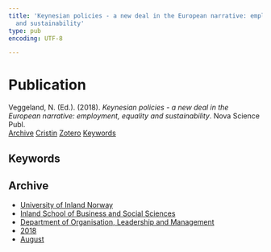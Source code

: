 ```yaml
---
title: 'Keynesian policies - a new deal in the European narrative: employment, equality
  and sustainability'
type: pub
encoding: UTF-8

---
```

<h1>Publication</h1>
<article id="csl-bib-container-VMQ7UTTJ" class="csl-bib-container">
  <div class="csl-bib-body"> <div class="csl-entry">Veggeland, N. (Ed.). (2018). <i>Keynesian policies - a new deal in the European narrative: employment, equality and sustainability</i>. Nova Science Publ.</div> </div>
  <div class="csl-bib-buttons">
    <a href="#taxonomy-article-VMQ7UTTJ" alt="archive" class="csl-bib-button">Archive</a>
    <a href="https://app.cristin.no/results/show.jsf?id=1602710" alt="Cristin" class="csl-bib-button">Cristin</a>
    <a href="http://zotero.org/groups/5881554/items/VMQ7UTTJ" alt="Zotero" class="csl-bib-button">Zotero</a>
    <a href="#keywords-article-VMQ7UTTJ" alt="keywords" class="csl-bib-button">Keywords</a>
  </div>
  <div id="csl-bib-meta-container-VMQ7UTTJ"></div>
</article>
<div id="csl-bib-meta-VMQ7UTTJ" class="csl-bib-meta">
  <article id="keywords-article-VMQ7UTTJ" class="keywords-article">
    <h1>Keywords</h1>
    
  </article>
  <article id="taxonomy-article-VMQ7UTTJ" class="taxonomy-article">
    <h1>Archive</h1>
    <ul>
      <li>
        <a href="/en/archive/?key=3DCRN523">University of Inland Norway</a>
      </li>
      <li>
        <a href="/en/archive/?key=DU8Q9LN9">Inland School of Business and Social Sciences</a>
      </li>
      <li>
        <a href="/en/archive/?key=4LUWR3ZM">Department of Organisation, Leadership and Management</a>
      </li>
      <li>
        <a href="/en/archive/?key=32SCKVEY">2018</a>
      </li>
      <li>
        <a href="/en/archive/?key=M9JC9DBU">August</a>
      </li>
    </ul>
  </article>
</div>
